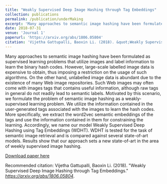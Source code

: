 ```yaml
---
title: "Weakly Supervised Deep Image Hashing through Tag Embeddings"
collection: publications
permalink: /publication/underMaking
excerpt: 'Many approaches to semantic image hashing have been formulated as supervised learning problems that utilize images and label information to learn the binary hash codes. However, large-scale labelled image data is expensive to obtain, thus imposing a restriction on the usage of such algorithms. On the other hand, unlabelled image data is abundant due to the existence of many Web image repositories. Such Web images may often come with images tags that contains useful information, although raw tags in general do not readily lead to semantic labels. Motivated by this scenario, we formulate the problem of semantic image hashing as a weakly-supervised learning problem. We utilize the information contained in the user-generated tags associated with the images to learn the hash codes. More specifically, we extract the word2vec semantic embeddings of the tags and use the information contained in them for constraining the learning. Accordingly, we name our model Weakly Supervised Deep Hashing using Tag Embeddings (WDHT). WDHT is tested for the task of semantic image retrieval and is compared against several state-of-art models. Results show that our approach sets a new state-of-art in the area of weekly supervised image hashing.'
date: 2018-07-31
venue: 'Journal 1'
paperurl: 'https://arxiv.org/abs/1806.05804'
citation: 'Vijetha Gattupalli, Baoxin Li. (2018). &quot;Weakly Supervised Deep Image Hashing through Tag Embeddings.&quot; <i>https://arxiv.org/abs/1806.05804</i>.'
---
```

Many approaches to semantic image hashing have been formulated as supervised learning problems that utilize images and label information to learn the binary hash codes. However, large-scale labelled image data is expensive to obtain, thus imposing a restriction on the usage of such algorithms. On the other hand, unlabelled image data is abundant due to the existence of many Web image repositories. Such Web images may often come with images tags that contains useful information, although raw tags in general do not readily lead to semantic labels. Motivated by this scenario, we formulate the problem of semantic image hashing as a weakly-supervised learning problem. We utilize the information contained in the user-generated tags associated with the images to learn the hash codes. More specifically, we extract the word2vec semantic embeddings of the tags and use the information contained in them for constraining the learning. Accordingly, we name our model Weakly Supervised Deep Hashing using Tag Embeddings (WDHT). WDHT is tested for the task of semantic image retrieval and is compared against several state-of-art models. Results show that our approach sets a new state-of-art in the area of weekly supervised image hashing.

[Download paper here](https://arxiv.org/abs/1806.05804)

Recommended citation: Vijetha Gattupalli, Baoxin Li. (2018). &quot;Weakly Supervised Deep Image Hashing through Tag Embeddings.&quot; <i>https://arxiv.org/abs/1806.05804</i>.